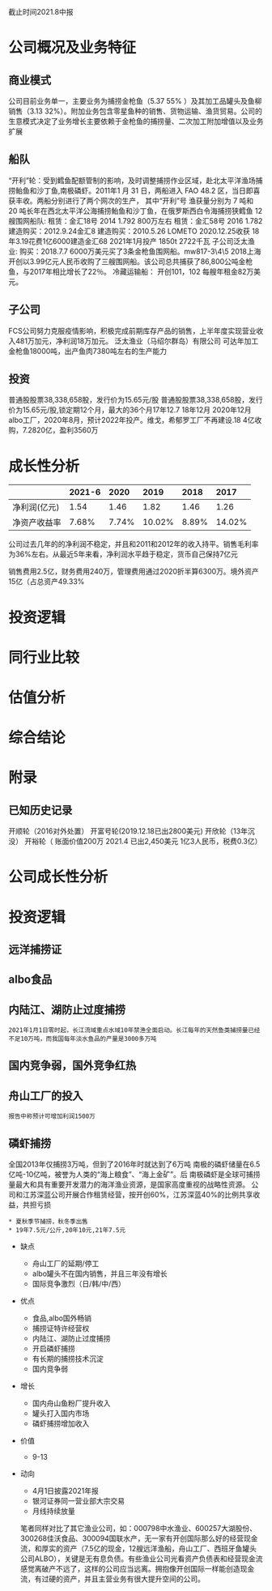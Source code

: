 截止时间2021.8中报
# 公司概况及业务特征
## 商业模式
公司目前业务单一，主要业务为捕捞金枪鱼（5.37 55% ）及其加工品罐头及鱼柳销售（3.13 32%）。附加业务包含零星鱼种的销售、货物运输、渔货贸易。公司的生意模式决定了业务增长主要依赖于金枪鱼的捕捞量、二次加工附加增值以及业务扩展
## 船队
“开利”轮：受到鳕鱼配额管制的影响，及时调整捕捞作业区域，赴北太平洋渔场捕捞鲐鱼和沙丁鱼,南极磷虾。2011年1 月 31 日，两船进入 FAO 48.2 区，当日即喜获丰收。两船分别进行了两个网次的生产， 其中“开利”号 渔获量分别为 7 吨和 20 吨长年在西北太平洋公海捕捞鲐鱼和沙丁鱼，在俄罗斯西白令海捕捞狭鳕鱼
12艘围网船队:
租赁：金汇18号 2014 1.792 800万左右
租赁：金汇58号 2016 1.782
建造购买：2012.9.24金汇8
建造购买：2010.5.26 LOMETO
2020.12.25收获 18年3.19花费1亿6000建造金汇68 2021年1月投产 1850t 2722千瓦
子公司泛太渔业:
购买：2018.7.7 6000万美元买了3条金枪鱼围网船。mw817-3\4\5
2018上海开创以3.99亿元人民币收购了三艘围网船。该公司总共捕获了86,800公吨金枪鱼，与2017年相比增长了22％。
冷藏运输船：
开创101，102 每艘年租金82万美元。



## 子公司
FCS公司努力克服疫情影响，积极完成前期库存产品的销售，上半年度实现营业收入481万加元，净利润18万加元。
泛太渔业（马绍尔群岛）有限公司 可达年加工金枪鱼18000吨，出产鱼肉7380吨左右的生产能力

## 投资
普通股股票38,338,658股，发行价为15.65元/股
普通股股票38,338,658股，发行价为15.65元/股,锁定期12个月，最大的36个月17年12.7  18年12月 2020年12月
albo工厂，2020年8月，预计2022年投产。维戈，希郁罗工厂不再建设.18 4亿收购，7.2820亿，盈利3560万


# 成长性分析
|  | 2021-6   | 2020 | 2019 |2018|2017
| :-| :-  | :- | :- |:- |:- |
| 净利润(亿元)| 1.54 |       1.46      |    1.82     |1.46|1.26
| 净资产收益率| 7.68% |       7.74%      |    10.02%     |8.89%|14.02%
公司过去几年的的净利润不稳定，并且和2011和2012年的收入持平。销售毛利率为36%左右。从最近5年来看，净利润水平趋于稳定，货币自己保持7亿元


销售费用2.5亿，财务费用240万，管理费用通过2020折半算6300万。境外资产15亿（占总资产49.33%



# 投资逻辑

# 同行业比较

# 估值分析

# 综合结论

# 附录
## 已知历史记录
开顺轮（2016对外处置）
开富号轮(2019.12.18已出2800美元)
开欣轮（13年沉没）
开裕轮（ 账面价值200万 2021.4 已出2,450美元 1亿3人民币，税费0.3亿）













# 公司成长性分析

# 投资逻辑
## 远洋捕捞证
## albo食品
## 内陆江、湖防止过度捕捞
    2021年1月1日零时起，长江流域重点水域10年禁渔全面启动。长江每年的天然鱼类捕捞量已经不足10万吨，而我国每年淡水鱼品的产量是3000多万吨
## 国内竞争弱，国外竞争红热

## 舟山工厂的投入
    报告中称预计可增加利润1500万
## 磷虾捕捞
全国2013年仅捕捞3万吨，但到了2016年时就达到了6万吨
南极的磷虾储量在6.5亿吨-10亿吨，被誉为人类的“海上粮食”、“海上金矿”。后
    南极磷虾是全球可捕捞量最大和具有重要开发潜力的海洋渔业资源，是国家高度重视的战略性资源。
    公司和江苏深蓝公司开展合作租赁经营，按开创60%，江苏深蓝40%的比例共享收益，共担亏损


    * 夏秋季节捕捞，秋冬季出售
    * 19年7.5元/公斤,20年10元,21年7.5元
- 缺点
    * 舟山工厂的延期/停工
    * albo罐头不在国内销售，并且三年没有增长
    * 国际竞争激烈（日/韩/中/西）
- 优点
    * 食品,albo国外畅销
    * 捕捞证特许经营权
    * 内陆江、湖防止过度捕捞
    * 开启磷虾捕捞
    * 有长期的捕捞技术沉淀
    * 国内竞争弱
- 增长
    * 国内舟山鱼粉厂提升收入
    * 罐头打入国内市场
    * 磷虾捕捞增加收入
- 价值
    * 9-13
- 动向
    * 4月1日披露2021年报
    * 银河证券同一营业部大宗交易
    * 月线持续放量



    笔者同样对比了其它渔业公司，如：000798中水渔业、600257大湖股份、300268佳沃食品、300094国联水产，无一家有开创国际那么好的经营现金流，和厚实的资产（7.5亿的现金，12艘远洋渔船，舟山工厂、西班牙鱼罐头公司ALBO），关键是无有息负债。有些渔业公司光看资产负债表和经营现金流感觉离破产不远了，这样的公司应当远离。拥抱像开创国际一样能创造现金流，有过硬的资产，并且主营业务有很大提升空间的公司。